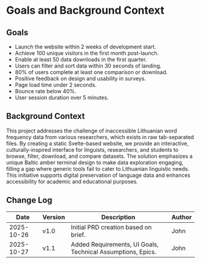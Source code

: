 # Goals and Background Context

## Goals
- Launch the website within 2 weeks of development start.  
- Achieve 100 unique visitors in the first month post-launch.  
- Enable at least 50 data downloads in the first quarter.  
- Users can filter and sort data within 30 seconds of landing.  
- 80% of users complete at least one comparison or download.  
- Positive feedback on design and usability in surveys.  
- Page load time under 2 seconds.  
- Bounce rate below 40%.  
- User session duration over 5 minutes.  

## Background Context  
This project addresses the challenge of inaccessible Lithuanian word frequency data from various researchers, which exists in raw tab-separated files. By creating a static Svelte-based website, we provide an interactive, culturally-inspired interface for linguists, researchers, and students to browse, filter, download, and compare datasets. The solution emphasizes a unique Baltic amber terminal design to make data exploration engaging, filling a gap where generic tools fail to cater to Lithuanian linguistic needs. This initiative supports digital preservation of language data and enhances accessibility for academic and educational purposes.  

## Change Log  
| Date       | Version | Description                          | Author |  
|------------|---------|--------------------------------------|--------|  
| 2025-10-26 | v1.0    | Initial PRD creation based on brief. | John   |  
| 2025-10-27 | v1.1    | Added Requirements, UI Goals, Technical Assumptions, Epics. | John   |  
